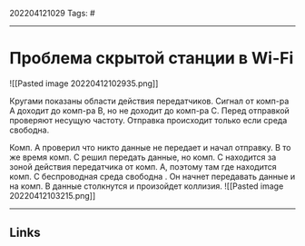202204121029
Tags: #

---

# Проблема скрытой станции в Wi-Fi

![[Pasted image 20220412102935.png]]

Кругами показаны области действия передатчиков. 
Сигнал от комп-ра А доходит до комп-ра B, но не доходит до комп-ра C. Перед отправкой проверяют несущую частоту. Отправка происходит только если среда свободна. 

Комп. А проверил что никто данные не передает и начал отправку. В то же время комп. C решил передать данные, но комп. C находится за зоной действия передатчика от комп. А, поэтому там где находится комп. С беспроводная среда свободна . Он начнет передавать данные и на комп. В данные столкнутся и произойдет коллизия. 
![[Pasted image 20220412103215.png]]

---
## Links